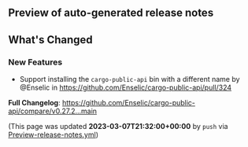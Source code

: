 ## Preview of auto-generated release notes
<!-- Release notes generated using configuration in .github/release.yml at main -->

## What's Changed
### New Features
* Support installing the `cargo-public-api` bin with a different name by @Enselic in https://github.com/Enselic/cargo-public-api/pull/324


**Full Changelog**: https://github.com/Enselic/cargo-public-api/compare/v0.27.2...main


(This page was updated **2023-03-07T21:32:00+00:00** by `push` via [Preview-release-notes.yml](https://github.com/Enselic/cargo-public-api/actions/runs/4358740448))
